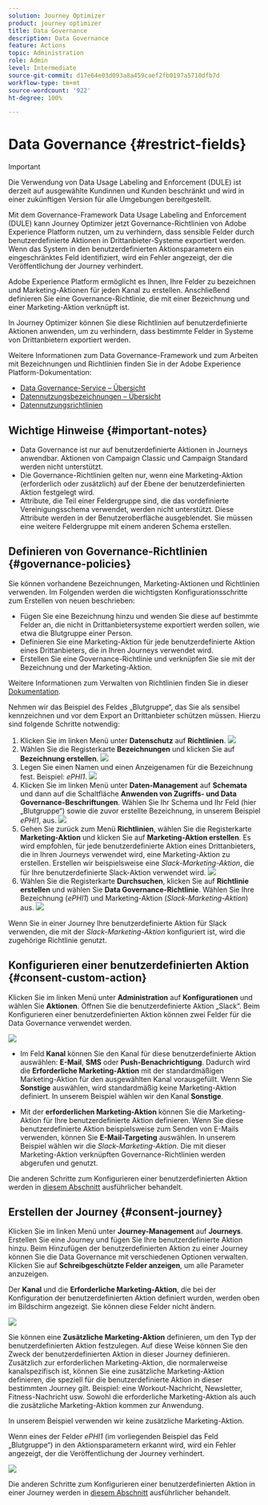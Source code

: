 ```yaml
---
solution: Journey Optimizer
product: journey optimizer
title: Data Governance
description: Data Governance
feature: Actions
topic: Administration
role: Admin
level: Intermediate
source-git-commit: d17e64e03d093a8a459caef2fb0197a5710dfb7d
workflow-type: tm+mt
source-wordcount: '922'
ht-degree: 100%

---
```


# Data Governance {#restrict-fields}


>[!IMPORTANT]
>
>Die Verwendung von Data Usage Labeling and Enforcement (DULE) ist derzeit auf ausgewählte Kundinnen und Kunden beschränkt und wird in einer zukünftigen Version für alle Umgebungen bereitgestellt.

Mit dem Governance-Framework Data Usage Labeling and Enforcement (DULE) kann Journey Optimizer jetzt Governance-Richtlinien von Adobe Experience Platform nutzen, um zu verhindern, dass sensible Felder durch benutzerdefinierte Aktionen in Drittanbieter-Systeme exportiert werden. Wenn das System in den benutzerdefinierten Aktionsparametern ein eingeschränktes Feld identifiziert, wird ein Fehler angezeigt, der die Veröffentlichung der Journey verhindert.

Adobe Experience Platform ermöglicht es Ihnen, Ihre Felder zu bezeichnen und Marketing-Aktionen für jeden Kanal zu erstellen. Anschließend definieren Sie eine Governance-Richtlinie, die mit einer Bezeichnung und einer Marketing-Aktion verknüpft ist.

In Journey Optimizer können Sie diese Richtlinien auf benutzerdefinierte Aktionen anwenden, um zu verhindern, dass bestimmte Felder in Systeme von Drittanbietern exportiert werden.

Weitere Informationen zum Data Governance-Framework und zum Arbeiten mit Bezeichnungen und Richtlinien finden Sie in der Adobe Experience Platform-Dokumentation:

* [Data Governance-Service – Übersicht](https://experienceleague.adobe.com/docs/experience-platform/data-governance/home.html?lang=de)
* [Datennutzungsbezeichnungen – Übersicht](https://experienceleague.adobe.com/docs/experience-platform/data-governance/labels/overview.html?lang=de)
* [Datennutzungsrichtlinien](https://experienceleague.adobe.com/docs/experience-platform/data-governance/policies/overview.html?lang=de)

## Wichtige Hinweise {#important-notes}

* Data Governance ist nur auf benutzerdefinierte Aktionen in Journeys anwendbar. Aktionen von Campaign Classic und Campaign Standard werden nicht unterstützt.
* Die Governance-Richtlinien gelten nur, wenn eine Marketing-Aktion (erforderlich oder zusätzlich) auf der Ebene der benutzerdefinierten Aktion festgelegt wird.
* Attribute, die Teil einer Feldergruppe sind, die das vordefinierte Vereinigungsschema verwendet, werden nicht unterstützt. Diese Attribute werden in der Benutzeroberfläche ausgeblendet. Sie müssen eine weitere Feldergruppe mit einem anderen Schema erstellen.

## Definieren von Governance-Richtlinien {#governance-policies}

Sie können vorhandene Bezeichnungen, Marketing-Aktionen und Richtlinien verwenden. Im Folgenden werden die wichtigsten Konfigurationsschritte zum Erstellen von neuen beschrieben:

* Fügen Sie eine Bezeichnung hinzu und wenden Sie diese auf bestimmte Felder an, die nicht in Drittanbietersysteme exportiert werden sollen, wie etwa die Blutgruppe einer Person.
* Definieren Sie eine Marketing-Aktion für jede benutzerdefinierte Aktion eines Drittanbieters, die in Ihren Journeys verwendet wird.
* Erstellen Sie eine Governance-Richtlinie und verknüpfen Sie sie mit der Bezeichnung und der Marketing-Aktion.

Weitere Informationen zum Verwalten von Richtlinien finden Sie in dieser [Dokumentation](https://experienceleague.adobe.com/docs/experience-platform/data-governance/policies/user-guide.html?lang=de#consent-policy).

Nehmen wir das Beispiel des Feldes „Blutgruppe“, das Sie als sensibel kennzeichnen und vor dem Export an Drittanbieter schützen müssen. Hierzu sind folgende Schritte notwendig:

1. Klicken Sie im linken Menü unter **Datenschutz** auf **Richtlinien**.
   ![](assets/action-privacy0.png)
1. Wählen Sie die Registerkarte **Bezeichnungen** und klicken Sie auf **Bezeichnung erstellen**.
   ![](assets/action-privacy1.png)
1. Legen Sie einen Namen und einen Anzeigenamen für die Bezeichnung fest. Beispiel: _ePHI1_.
   ![](assets/action-privacy2.png)
1. Klicken Sie im linken Menü unter **Daten-Management** auf **Schemata** und dann auf die Schaltfläche **Anwenden von Zugriffs- und Data Governance-Beschriftungen**. Wählen Sie Ihr Schema und Ihr Feld (hier „Blutgruppe“) sowie die zuvor erstellte Bezeichnung, in unserem Beispiel _ePHI1_, aus.
   ![](assets/action-privacy3.png)
1. Gehen Sie zurück zum Menü **Richtlinien**, wählen Sie die Registerkarte **Marketing-Aktion** und klicken Sie auf **Marketing-Aktion erstellen**. Es wird empfohlen, für jede benutzerdefinierte Aktion eines Drittanbieters, die in Ihren Journeys verwendet wird, eine Marketing-Aktion zu erstellen. Erstellen wir beispielsweise eine _Slack-Marketing-Aktion_, die für Ihre benutzerdefinierte Slack-Aktion verwendet wird.
   ![](assets/action-privacy4.png)
1. Wählen Sie die Registerkarte **Durchsuchen**, klicken Sie auf **Richtlinie erstellen** und wählen Sie **Data Governance-Richtlinie**. Wählen Sie Ihre Bezeichnung (_ePHI1_) und Marketing-Aktion (_Slack-Marketing-Aktion_) aus.
   ![](assets/action-privacy5.png)

Wenn Sie in einer Journey Ihre benutzerdefinierte Aktion für Slack verwenden, die mit der _Slack-Marketing-Aktion_ konfiguriert ist, wird die zugehörige Richtlinie genutzt.

## Konfigurieren einer benutzerdefinierten Aktion {#consent-custom-action}

Klicken Sie im linken Menü unter **Administration** auf **Konfigurationen** und wählen Sie **Aktionen**. Öffnen Sie die benutzerdefinierte Aktion „Slack“. Beim Konfigurieren einer benutzerdefinierten Aktion können zwei Felder für die Data Governance verwendet werden.

![](assets/action-privacy6.png)

* Im Feld **Kanal** können Sie den Kanal für diese benutzerdefinierte Aktion auswählen: **E-Mail**, **SMS** oder **Push-Benachrichtigung**. Dadurch wird die **Erforderliche Marketing-Aktion** mit der standardmäßigen Marketing-Aktion für den ausgewählten Kanal vorausgefüllt. Wenn Sie **Sonstige** auswählen, wird standardmäßig keine Marketing-Aktion definiert. In unserem Beispiel wählen wir den Kanal **Sonstige**.

* Mit der **erforderlichen Marketing-Aktion** können Sie die Marketing-Aktion für Ihre benutzerdefinierte Aktion definieren. Wenn Sie diese benutzerdefinierte Aktion beispielsweise zum Senden von E-Mails verwenden, können Sie **E-Mail-Targeting** auswählen. In unserem Beispiel wählen wir die _Slack-Marketing-Aktion_. Die mit dieser Marketing-Aktion verknüpften Governance-Richtlinien werden abgerufen und genutzt.

Die anderen Schritte zum Konfigurieren einer benutzerdefinierten Aktion werden in [diesem Abschnitt](../action/about-custom-action-configuration.md#consent-management) ausführlicher behandelt.

## Erstellen der Journey {#consent-journey}

Klicken Sie im linken Menü unter **Journey-Management** auf **Journeys**. Erstellen Sie eine Journey und fügen Sie Ihre benutzerdefinierte Aktion hinzu.  Beim Hinzufügen der benutzerdefinierten Aktion zu einer Journey können Sie die Data Governance mit verschiedenen Optionen verwalten. Klicken Sie auf **Schreibgeschützte Felder anzeigen**, um alle Parameter anzuzeigen.

Der **Kanal** und die **Erforderliche Marketing-Aktion**, die bei der Konfiguration der benutzerdefinierten Aktion definiert wurden, werden oben im Bildschirm angezeigt. Sie können diese Felder nicht ändern.

![](assets/action-privacy7.png)

Sie können eine **Zusätzliche Marketing-Aktion** definieren, um den Typ der benutzerdefinierten Aktion festzulegen. Auf diese Weise können Sie den Zweck der benutzerdefinierten Aktion in dieser Journey definieren. Zusätzlich zur erforderlichen Marketing-Aktion, die normalerweise kanalspezifisch ist, können Sie eine zusätzliche Marketing-Aktion definieren, die speziell für die benutzerdefinierte Aktion in dieser bestimmten Journey gilt. Beispiel: eine Workout-Nachricht, Newsletter, Fitness-Nachricht usw. Sowohl die erforderliche Marketing-Aktion als auch die zusätzliche Marketing-Aktion kommen zur Anwendung.

In unserem Beispiel verwenden wir keine zusätzliche Marketing-Aktion.

Wenn eines der Felder _ePHI1_ (im vorliegenden Beispiel das Feld „Blutgruppe“) in den Aktionsparametern erkannt wird, wird ein Fehler angezeigt, der die Veröffentlichung der Journey verhindert.

![](assets/action-privacy8.png)

Die anderen Schritte zum Konfigurieren einer benutzerdefinierten Aktion in einer Journey werden in [diesem Abschnitt](../building-journeys/using-custom-actions.md) ausführlicher behandelt.
